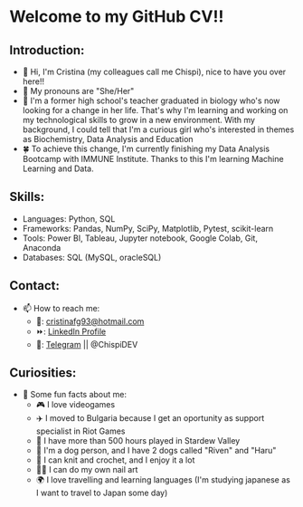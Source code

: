 # Welcome to my GitHub CV!!

## Introduction: 
- 👋 Hi, I'm Cristina (my colleagues call me Chispi), nice to have you over here!!
- 🌸 My pronouns are "She/Her"
- 👀 I'm a former high school's teacher graduated in biology who's now looking for a change in her life. That's why I'm learning and working on my technological skills to grow in a new environment. With my background, I could tell that I'm a curious girl who's interested in themes as Biochemistry, Data Analysis and Education
- 🍀 To achieve this change, I'm currently finishing my Data Analysis Bootcamp with IMMUNE Institute. Thanks to this I'm learning Machine Learning and Data.

## Skills:
- Languages: Python, SQL
- Frameworks: Pandas, NumPy, SciPy, Matplotlib, Pytest, scikit-learn
- Tools: Power BI, Tableau, Jupyter notebook, Google Colab, Git, Anaconda
- Databases: SQL (MySQL, oracleSQL)

## Contact:
- 📫 How to reach me: 
  - 📧: cristinafg93@hotmail.com
  - ⏩: <a href="https://www.linkedin.com/in/cristina-fuentes-gutiérrez-9467a7139/" target="_blank">LinkedIn Profile</a>
  - 📲: <a href="https://telegram.me/ChispiDEV" target="_blank">Telegram</a> || @ChispiDEV 

## Curiosities:
- 🌈 Some fun facts about me:
   - 🎮 I love videogames
   - ✈️ I moved to Bulgaria because I get an oportunity as support specialist in Riot Games
   - 🦋 I have more than 500 hours played in Stardew Valley
   - 🐶 I'm a dog person, and I have 2 dogs called "Riven" and "Haru"
   - 🎨 I can knit and crochet, and I enjoy it a lot
   - 💅🏻 I can do my own nail art
   - 🌍 I love travelling and learning languages (I'm studying japanese as I want to travel to Japan some day)
